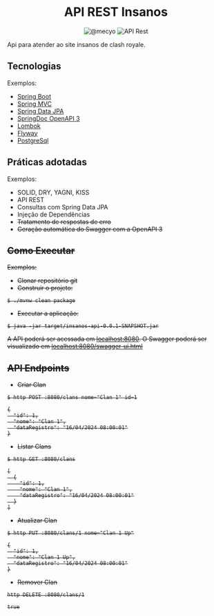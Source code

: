 <h1 align="center">
  API REST Insanos
</h1>

<p align="center">
 <img src="https://img.shields.io/static/v1?label=Youtube&message=@mecyo&color=#0092df&labelColor=000000" alt="@mecyo" />
 <img src="https://img.shields.io/static/v1?label=Tipo&message=API Rest&color=#0092df&labelColor=000000" alt="API Rest" />
</p>

Api para atender ao site insanos de clash royale.


## Tecnologias
 
 Exemplos:
- [Spring Boot](https://spring.io/projects/spring-boot)
- [Spring MVC](https://docs.spring.io/spring-framework/reference/web/webmvc.html)
- [Spring Data JPA](https://spring.io/projects/spring-data-jpa)
- [SpringDoc OpenAPI 3](https://springdoc.org/v2/#spring-webflux-support)
- [Lombok](https://projectlombok.org/)
- [Flyway](https://flywaydb.org/)
- [PostgreSql](https://www.postgresql.org/)

## Práticas adotadas

 Exemplos:
- SOLID, DRY, YAGNI, KISS
- API REST
- Consultas com Spring Data JPA
- Injeção de Dependências
- ~~Tratamento de respostas de erro~~
- <s>Geração automática do Swagger com a OpenAPI 3<s>

## Como Executar

 Exemplos:
- Clonar repositório git
- Construir o projeto:
```
$ ./mvnw clean package
```
- Executar a aplicação:
```
$ java -jar target/insanos-api-0.0.1-SNAPSHOT.jar
```

A API poderá ser acessada em [localhost:8080](http://localhost:8080).
<s>O Swagger poderá ser visualizado em [localhost:8080/swagger-ui.html](http://localhost:8080/swagger-ui.html)<s>

## API Endpoints

- Criar Clan 
```
$ http POST :8080/clans nome="Clan 1" id=1

{
  "id": 1,
  "nome": "Clan 1",
  "dataRegistro": "16/04/2024 08:00:01"
}
```

- Listar Clans
```
$ http GET :8080/clans

[
  {
    "id": 1,
    "nome": "Clan 1",
    "dataRegistro": "16/04/2024 08:00:01"
  }
]
```

- Atualizar Clan
```
$ http PUT :8080/clans/1 nome="Clan 1 Up"

{
  "id": 1,
  "nome": "Clan 1 Up",
  "dataRegistro": "16/04/2024 08:00:01"
}
```

- Remover Clan
```
http DELETE :8080/clans/1

true
```
